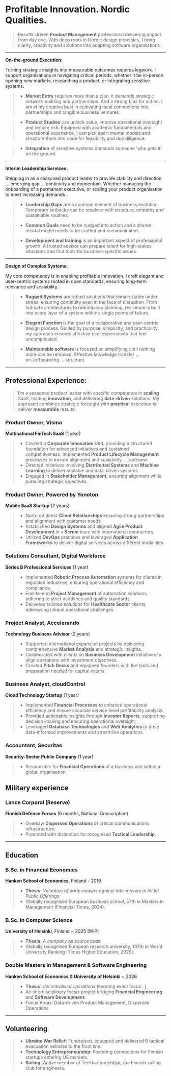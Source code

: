 # Profitable Innovation. Nordic Qualities.
> Results-driven **Product Management** professional delivering impact from day one. With deep roots in Nordic design principles, I bring clarity, creativity and solutions into adapting software organisations.

---

**On-the-ground Execution:**


Turning strategic insights into measurable outcomes requires legwork. I support organisations in navigating critical periods, whether it be in-person opening new markets, researching a product, or integrating sensitive systems. 

> - **Market Entry** requires more than a plan, it demands strategic network-building and partnerships. And a strong bias for action. I am at my creative best in cultivating local connections into partnerships and tangible business ventures.

> - **Product Studies** can unlock value, improve operational oversight and reduce risk. Equipped with academic fundamentals and operational experience, I can pick apart mental models and structure them into code for feasibility and due diligence.

> - **Integration** of sensitive systems demands someone 'who gets it' on the ground.

---

**Interim Leadership Services:**

Stepping in as a seasoned product leader to provide stability and direction ... emerging gap ... continuity and momentum. Whether managing the onboarding of a permanent executive, or scaling your product organisation to meet increasing demands .

> - **Leadership Gaps** are a common element of business evolution. Temporary setbacks can be resolved with structure, empathy and sustainable routines.

> - **Common Goals** need to be nudged into action and a shared mental model needs to be crafted and communicated.

> - **Development and training** is an important aspect of professional growth. A trusted advisor can prepare talent for high-stakes situations and find tools for business-specific issues.


---

**Design of Complex Systems:**

My core competency is in enabling profitable innovation. I craft elegant and user-centric systems rooted in open standards, ensuring long-term relevance and scalability. 

>  - **Rugged Systems** are robust solutions that remain stable under stress, ensuring continuity even in the face of disruption. From fail-safe architectures to redundancy planning, resilience is built into every layer of a system with no single points of failure.

>  - **Elegant Function** is the goal of a collaborative and user-centric design process. Guided by purpose, simplicity, and practicality, my approach ensures affective user experiences that feel uncomplicated.

>  - **Maintainable software** is focused on simplifying until nothing more can be removed. Effective knowledge transfer ... on-/offboarding ... structure.


---

## Professional Experience:

> I’m a seasoned product leader with specific competence in **scaling** SaaS, leading **innovation**, and delivering **data-driven** solutions. My approach combines strategic foresight with **practical** execution to deliver **measurable** results.

### Product Owner, Visma  
**Multinational FinTech SaaS** (1 year) 

>   - Created a **Corporate Innovation Unit**, providing a structured foundation for advanced initiatives and sustained competitiveness. Implemented **Product Lifecycle Management** processes to ensure alignment and scalability. ... outcome
>   - Directed initiatives involving **Distributed Systems** and **Machine Learning** to deliver scalable and data-driven systems.
>   - Engaged in **Stakeholder Management**, ensuring alignment while pursuing strategic objectives.


### Product Owner, Powered by Yonoton
**Mobile SaaS Startup** (2 years)  

>   - Nurtured direct **Client Relationships** ensuring strong partnerships and alignment with customer needs.
>   - Established **Design Systems** and aligned **Agile Product Development** in a **Scrum** team with international contractors.
>   - Utilized **DevOps** practices and leveraged **Application Frameworks** to deliver digital services across different modalities.



### Solutions Consultant, Digital Workforce  
**Series B Professional Services** (1 year)

>   - Implemented **Robotic Process Automation** systems for clients in regulated industries, ensuring operational efficiency and compliance.
>   - End-to-end **Project Management** of automation solutions, adhering to strict deadlines and quality standards.  
>   - Delivered tailored solutions for **Healthcare Sector** clients, addressing unique operational challenges.



### Project Analyst, Accelerando  
**Technology Business Advisor**  (2 years)

>   - Supported international expansion projects by delivering comprehensive **Market Analysis** and strategic insights.
>   - Collaborated with clients on **Business Development** initiatives to align operations with investment objectives.
>   - Created **Pitch Decks** and equipped founders with the tools and preparation needed for capital events.


### Business Analyst, cloudControl  
**Cloud Technology Startup**  (1 year)

>   - Implemented **Financial Processes** to enhance operational efficiency and ensure accurate service-level profitability analysis.  
>   - Provided actionable insights through **Investor Reports**, supporting decision-making and ensuring operational oversight.
>   - Leveraged **Database Technologies** and **Web Analytics** to drive data-informed improvements and streamline operations.



### Accountant, Securitas  
**Security-Sector Public Company** (1 year)

>   - Responsible for **Financial Operations** of a business unit within a global organisation.  


## Military experience

### Lance Corporal (Reserve)
**Finnish Defence Forces** (6 months, National Conscription) 

>   - Oversaw **Dispersed Operations** of critical communications infrastructure.
>   - Promoted with distinction for recognised **Tactical Leadership**.



---

## Education


### B.Sc. in Financial Economics
**Hanken School of Economics**, Finland - 2019
>   - **Thesis:** *Valuation of early-movers against late-movers in Initial Public Offerings*
>   - Globally recognised European business school, 57th in Masters in Management (Financial Times, 2024).


### B.Sc. in Computer Science
**University of Helsinki**, Finland ~ 2025 (WIP)
>  - **Thesis:**   *A company as source code*
>  - Globally recognised European research university, 107th in World University Ranking (Times Higher Education, 2025).   
 

### Double Masters in Management & Software Engineering  
**Hanken School of Economics** & **University of Helsinki** ~ 2026
> - **Thesis:** *decentralised  operations* (iterating exact focus...)
> - An interdisciplinary thesis project bridging **Financial Engineering** and **Software Development**.
> - Focus Areas: Data-driven Product Management, Dispersed Operations

---
## Volunteering  

> - **Ukraine War Relief:** Fundraised, equipped and delivered 6 tactical evacuation vehicles to the front line.
> - **Technology Entrepreneurship:** Fostering connections for Finnish startups entering US markets.
> - **Sailing:** Active member of Teekkaripurjehtijat, the Finnish sailing club for engineers.
